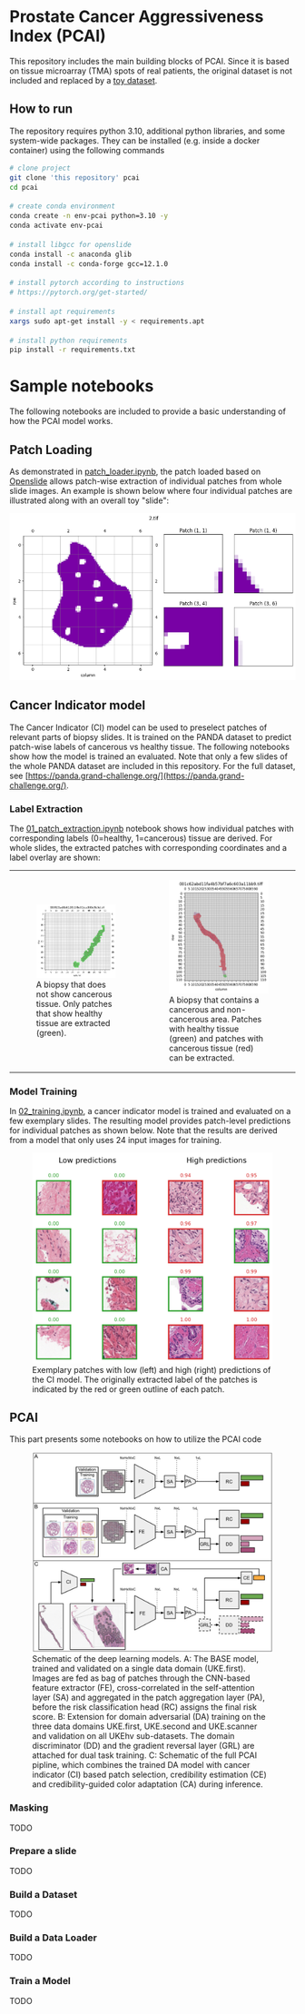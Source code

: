 # Prostate Cancer Aggressiveness Index (PCAI)
This repository includes the main building blocks of PCAI. Since it is based on tissue microarray (TMA) spots of real patients, the original dataset is not included and replaced by a [toy dataset](data/tma_dataset/). 

## How to run
The repository requires python 3.10, additional python libraries, and some system-wide packages. They can be installed (e.g. inside a docker container) using the following commands

```bash
# clone project
git clone 'this repository' pcai
cd pcai

# create conda environment
conda create -n env-pcai python=3.10 -y
conda activate env-pcai

# install libgcc for openslide
conda install -c anaconda glib
conda install -c conda-forge gcc=12.1.0

# install pytorch according to instructions
# https://pytorch.org/get-started/

# install apt requirements
xargs sudo apt-get install -y < requirements.apt

# install python requirements
pip install -r requirements.txt
```

# Sample notebooks
The following notebooks are included to provide a basic understanding of how the PCAI model works.


## Patch Loading

As demonstrated in [patch_loader.ipynb](notebook/patch_loader.ipynb), the patch loaded based on [Openslide](https://openslide.org/api/python/) allows patch-wise extraction of individual patches from whole slide images. An example is shown below where four individual patches are illustrated along with an overall toy "slide":

![image](notebook/output/patch_loader_example.png)

## Cancer Indicator model
The Cancer Indicator (CI) model can be used to preselect patches of relevant parts of biopsy slides. It is trained on the PANDA dataset to predict patch-wise labels of cancerous vs healthy tissue. The following notebooks show how the model is trained an evaluated. Note that only a few slides of the whole PANDA dataset are included in this repository. For the full dataset, see [https://panda.grand-challenge.org/](https://panda.grand-challenge.org/).

### Label Extraction

The [01_patch_extraction.ipynb](notebook/cancer_indicator/01_patch_extraction.ipynb) notebook shows how individual patches with corresponding labels (0=healthy, 1=cancerous) tissue are derived. For whole slides, the extracted patches with corresponding coordinates and a label overlay are shown:

<table>
    <tr>
      <td>
        <figure class="image">
            <img src="notebook/cancer_indicator/output/patch_mask_overview_1.png">
            <figcaption>A biopsy that does not show cancerous tissue. Only patches that show healthy tissue are extracted (green).</figcaption>
        </figure>
      </td>
      <td>
        <figure class="image">
            <img src="notebook/cancer_indicator/output/patch_mask_overview_3.png">
            <figcaption>A biopsy that contains a cancerous and non-cancerous area. Patches with healthy tissue (green) and patches with cancerous tissue (red) can be extracted.</figcaption>
        </figure>
      </td>
    </tr>
  </table>

### Model Training

In [02_training.ipynb](notebook/cancer_indicator/02_training.ipynb), a cancer indicator model is trained and evaluated on a few exemplary slides. The resulting model provides patch-level predictions for individual patches as shown below. Note that the results are derived from a model that only uses 24 input images for training.

<figure class="image">
    <img src="notebook/cancer_indicator/output/ci_prediction_examples.png">
    <figcaption>Exemplary patches with low (left) and high (right) predictions of the CI model. The originally extracted label of the patches is indicated by the red or green outline of each patch.</figcaption>
</figure>

## PCAI
This part presents some notebooks on how to utilize the PCAI code

<figure class="image">
    <img src="PCAI_architecture.png">
    <figcaption>Schematic of the deep learning models. A: The BASE model, trained and validated on a single data domain (UKE.first). Images are fed as bag of patches through the CNN-based feature extractor (FE), cross-correlated in the self-attention layer (SA) and aggregated in the patch aggregation layer (PA), before the risk classification head (RC) assigns the final risk score. B: Extension for domain adversarial (DA) training on the three data domains UKE.first, UKE.second and UKE.scanner and validation on all UKEhv sub-datasets. The domain discriminator (DD) and the gradient reversal layer (GRL) are attached for dual task training. C: Schematic of the full PCAI pipline, which combines the trained DA model with cancer indicator (CI) based patch selection, credibility estimation (CE) and credibility-guided color adaptation (CA) during inference.</figcaption>
</figure>


### Masking
TODO

### Prepare a slide
TODO

### Build a Dataset
TODO

### Build a Data Loader
TODO

### Train a Model
TODO

